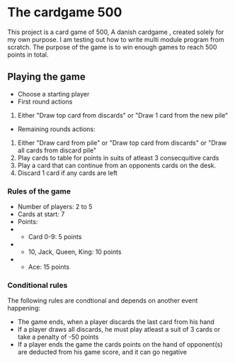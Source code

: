 # The cardgame 500

This project is a card game of 500, A danish cardgame , created solely for my own purpose.
I am testing out how to write multi module program from scratch.
The purpose of the game is to win enough games to reach 500 points in total.

## Playing the game

* Choose a starting player
* First round actions

1. Either "Draw top card from discards" or "Draw 1 card from the new pile"

* Remaining rounds actions:

1. Either "Draw card from pile" or "Draw top card from discards" or "Draw all cards from discard pile"
2. Play cards to table for points in suits of atleast 3 consecquitive cards
3. Play a card that can continue from an opponents cards on the desk.
4. Discard 1 card if any cards are left

### Rules of the game

* Number of players: 2 to 5
* Cards at start: 7
* Points:
* * Card 0-9: 5 points
* * 10, Jack, Queen, King: 10 points
* * Ace: 15 points

### Conditional rules

The following rules are condtional and depends on another event happening:

* The game ends, when a player discards the last card from his hand
* If a player draws all discards, he must play atleast a suit of 3 cards or take a penalty of -50 points
* If a player ends the game the cards points on the hand of opponent(s) are deducted from his game score, and it can go negative
